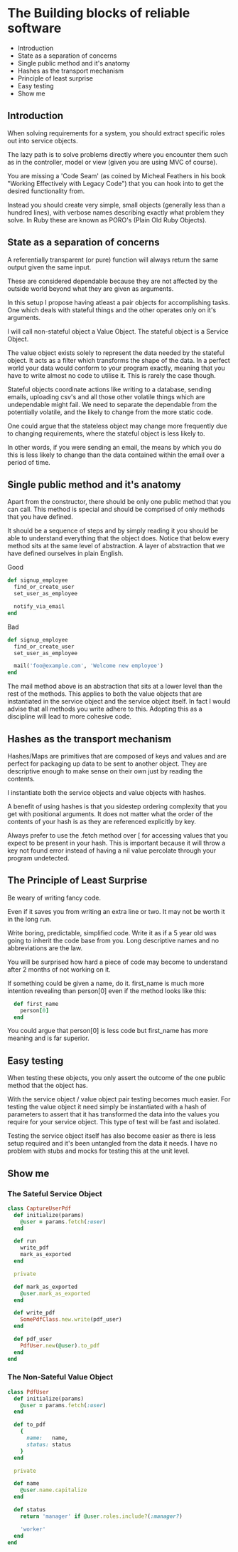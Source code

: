 # The Building blocks of reliable software

  - Introduction
  - State as a separation of concerns
  - Single public method and it's anatomy
  - Hashes as the transport mechanism
  - Principle of least surprise
  - Easy testing
  - Show me

## Introduction
  When solving requirements for a system, you should extract specific roles out into service objects.

  The lazy path is to solve problems directly where you encounter them such as in the controller, model or view (given you are using MVC of course).

  You are missing a 'Code Seam' (as coined by Micheal Feathers in his book "Working Effectively with Legacy Code") that you can hook into to get the desired functionality from.

  Instead you should create very simple, small objects (generally less than a hundred lines), with verbose names describing exactly what problem
  they solve.  In Ruby these are known as PORO's (Plain Old Ruby Objects).

## State as a separation of concerns
  A referentially transparent (or pure) function will always return the same output given the same input.

  These are considered dependable because they are not affected by the outside world beyond what they are given as arguments.

  In this setup I propose having atleast a pair objects for accomplishing tasks.
  One which deals with stateful things and the other operates only on it's arguments.

  I will call non-stateful object a Value Object.  The stateful object is a Service Object.

  The value object exists solely to represent the data needed by the stateful object.  It acts as a filter which transforms the shape of the data.
  In a perfect world your data would conform to your program exactly, meaning that you have to write almost no code to utilise it.
  This is rarely the case though.

  Stateful objects coordinate actions like writing to a database, sending emails, uploading csv's and all those other volatile things which are undependable might fail.  We need to separate the dependable from the potentially volatile, and the likely to change from the more static code.

  One could argue that the stateless object may change more frequently due to changing requirements, where the stateful object is less likely to.

  In other words, if you were sending an email, the means by which you do this is less likely to change than the data contained within the email over
  a period of time.

## Single public method and it's anatomy
  Apart from the constructor, there should be only one public method that you can call.
  This method is special and should be comprised of only methods that you have defined.

  It should be a sequence of steps and by simply reading it you should be able to understand everything that the object does.
  Notice that below every method sits at the same level of abstraction.  A layer of abstraction that we have defined ourselves in plain English.

  Good

```ruby
def signup_employee
  find_or_create_user
  set_user_as_employee

  notify_via_email
end
```

  Bad

```ruby
def signup_employee
  find_or_create_user
  set_user_as_employee

  mail('foo@example.com', 'Welcome new employee')
end
```

  The mail method above is an abstraction that sits at a lower level than the rest of the methods.
  This applies to both the value objects that are instantiated in the service object and the service object itself.
  In fact I would advise that all methods you write adhere to this.  Adopting this as a discipline will lead to more cohesive code.

## Hashes as the transport mechanism
  Hashes/Maps are primitives that are composed of keys and values and are perfect for packaging up data to be sent to another object.
  They are descriptive enough to make sense on their own just by reading the contents.

  I instantiate both the service objects and value objects with hashes.

  A benefit of using hashes is that you sidestep ordering complexity that you get with positional arguments.
  It does not matter what the order of the contents of your hash is as they are referenced explicitly by key.

  Always prefer to use the .fetch method over [ for accessing values that you expect to be present in your hash.
  This is important because it will throw a key not found error instead of having a nil value percolate through your program undetected.

## The Principle of Least Surprise
  Be weary of writing fancy code.

  Even if it saves you from writing an extra line or two.  It may not be worth it in the long run.

  Write boring, predictable, simplified code.  Write it as if a 5 year old was going to inherit the code base from you.
  Long descriptive names and no abbreviations are the law.

  You will be surprised how hard a piece of code may become to understand after 2 months of not working on it.

  If something could be given a name, do it. first_name is much more intention revealing than person[0] even if the method looks like this:

```ruby
  def first_name
    person[0]
  end
```

  You could argue that person[0] is less code but first_name has more meaning and is far superior.

## Easy testing
  When testing these objects, you only assert the outcome of the one public method that the object has.

  With the service object / value object pair testing becomes much easier.
  For testing the value object it need simply be instantiated with a hash of parameters to assert that it has transformed the data into
  the values you require for your service object.  This type of test will be fast and isolated.

  Testing the service object itself has also become easier as there is less setup required and it's been untangled from the data it needs.
  I have no problem with stubs and mocks for testing this at the unit level.

## Show me

### The Sateful Service Object

```ruby
class CaptureUserPdf
  def initialize(params)
    @user = params.fetch(:user)
  end

  def run
    write_pdf
    mark_as_exported
  end

  private

  def mark_as_exported
    @user.mark_as_exported
  end

  def write_pdf
    SomePdfClass.new.write(pdf_user)
  end

  def pdf_user
    PdfUser.new(@user).to_pdf
  end
end
```

### The Non-Sateful Value Object

```ruby
class PdfUser
  def initialize(params)
    @user = params.fetch(:user)
  end

  def to_pdf
    {
      name:   name,
      status: status
    }
  end

  private

  def name
    @user.name.capitalize
  end

  def status
    return 'manager' if @user.roles.include?(:manager?)

    'worker'
  end
end
```
